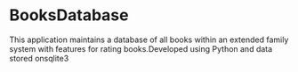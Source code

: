 # BooksDatabase
This application maintains a database of all books within an extended family system with features for rating books.Developed using  Python and data stored onsqlite3
